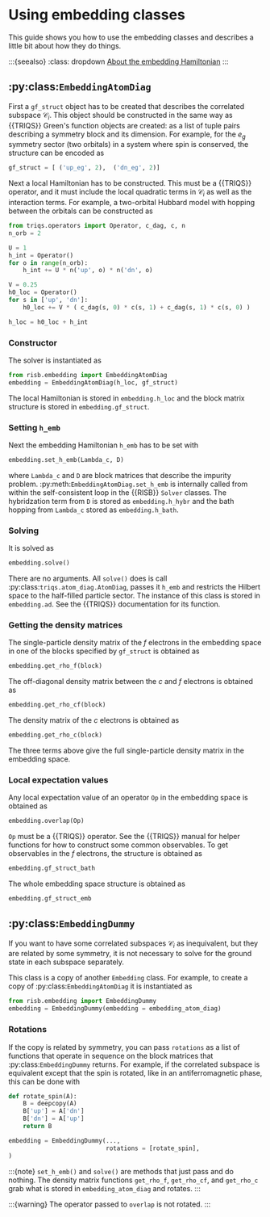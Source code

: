 # Using embedding classes

This guide shows you how to use the embedding classes and describes a little 
bit about how they do things.

:::{seealso}
:class: dropdown
[About the embedding Hamiltonian](../explanations/embedding.md)
:::

## :py:class:`EmbeddingAtomDiag`

First a `gf_struct` object has to be created that describes the correlated 
subspace $\mathcal{C}_i$. This object should be constructed in the same way 
as {{TRIQS}} Green's function objects are created: as a list of tuple pairs 
describing a symmetry block and its dimension. For example, for the $e_g$ 
symmetry sector (two orbitals) in a system where spin is conserved, the 
structure can be encoded as 

```python
gf_struct = [ ('up_eg', 2),  ('dn_eg', 2)]
```

Next a local Hamiltonian has to be constructed. This must 
be a {{TRIQS}} operator, and it must include the local quadratic terms 
in $\mathcal{C}_i$ as well as the interaction terms. For example, 
a two-orbital Hubbard model with hopping between the orbitals can be 
constructed as

```python
from triqs.operators import Operator, c_dag, c, n
n_orb = 2

U = 1
h_int = Operator()
for o in range(n_orb):
    h_int += U * n('up', o) * n('dn', o)

V = 0.25
h0_loc = Operator()
for s in ['up', 'dn']:
    h0_loc += V * ( c_dag(s, 0) * c(s, 1) + c_dag(s, 1) * c(s, 0) )

h_loc = h0_loc + h_int
```

### Constructor

The solver is instantiated as 

```python
from risb.embedding import EmbeddingAtomDiag
embedding = EmbeddingAtomDiag(h_loc, gf_struct)
```

The local Hamiltonian is stored in `embedding.h_loc` and the block matrix 
structure is stored in `embedding.gf_struct`.

### Setting `h_emb`

Next the embedding Hamiltonian `h_emb` has to be set with 

```python
embedding.set_h_emb(Lambda_c, D)
```

where `Lambda_c` and `D` are block matrices that describe the impurity problem.
:py:meth:`EmbeddingAtomDiag.set_h_emb` is internally called from within 
the self-consistent loop in the {{RISB}} `Solver` classes. The hybridzation 
term from `D` is stored as `embedding.h_hybr` and the bath hopping from 
`Lambda_c` stored as `embedding.h_bath`.

### Solving

It is solved as

```python
embedding.solve()
```

There are no arguments. All `solve()` does is call 
:py:class:`triqs.atom_diag.AtomDiag`, passes it `h_emb` 
and restricts the Hilbert space to the half-filled particle sector. The 
instance of this class is stored in `embedding.ad`. See the {{TRIQS}} 
documentation for its function.

### Getting the density matrices

The single-particle density matrix of the $f$ electrons in the embedding 
space in one of the blocks specified by `gf_struct` is obtained as

```python
embedding.get_rho_f(block)
```

The off-diagonal density matrix between the $c$ and $f$ electrons is obtained 
as

```python
embedding.get_rho_cf(block)
```

The density matrix of the $c$ electrons is obtained as

```python
embedding.get_rho_c(block)
```

The three terms above give the full single-particle density matrix in the 
embedding space.

### Local expectation values

Any local expectation value of an operator `Op` in the embedding space is 
obtained as

```python
embedding.overlap(Op)
```

`Op` must be a {{TRIQS}} operator. See the {{TRIQS}} manual for helper 
functions for how to construct some common observables. To get observables 
in the $f$ electrons, the structure is obtained as 

```python
embedding.gf_struct_bath
```

The whole embedding space structure is obtained as

```python
embedding.gf_struct_emb
```


## :py:class:`EmbeddingDummy`

If you want to have some correlated subspaces $\mathcal{C}_i$ as inequivalent,
but they are related by some symmetry, it is not necessary to solve for the 
ground state in each subspace separately. 

This class is a copy of another 
`Embedding` class. For example, to create a copy of 
:py:class:`EmbeddingAtomDiag` it is instantiated as

```python
from risb.embedding import EmbeddingDummy
embedding = EmbeddingDummy(embedding = embedding_atom_diag)
```

### Rotations

If the copy is related by symmetry, you can pass `rotations` as a list of 
functions that operate in sequence on the block matrices that 
:py:class:`EmbeddingDummy` returns. For example, if the 
correlated subspace is equivalent except that the spin is rotated, 
like in an antiferromagnetic phase, this can be done with

```python
def rotate_spin(A):
    B = deepcopy(A)
    B['up'] = A['dn']
    B['dn'] = A['up']
    return B

embedding = EmbeddingDummy(...,
                           rotations = [rotate_spin],
)
```

:::{note}
`set_h_emb()` and `solve()` are methods that just pass and do nothing. 
The density matrix functions `get_rho_f`, `get_rho_cf`, and `get_rho_c` grab 
what is stored in `embedding_atom_diag` and rotates.
:::

:::{warning}
The operator passed to `overlap` is not rotated.
:::